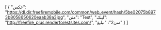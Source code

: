 [
  {
    "عکس": "https://dl.dir.freefiremobile.com/common/web_event/hash/5be02075b8973b8058650620eaab38a3jpg",
    "متن": "Test",
    "لینک": "http://freefire_plus.renderforestsites.com/",
    "متن2": "تبلیغ"
  }
]
